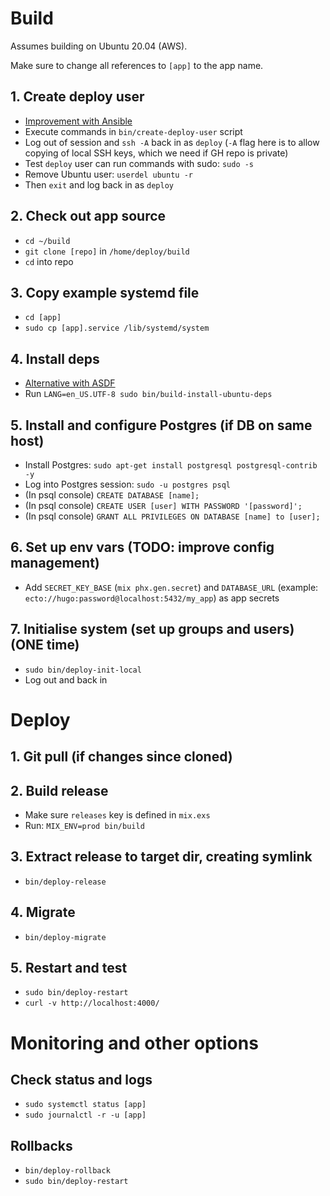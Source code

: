 # Build

Assumes building on Ubuntu 20.04 (AWS).

Make sure to change all references to `[app]` to the app name.

## 1. Create deploy user

- [Improvement with Ansible](https://www.cogini.com/blog/managing-user-accounts-with-ansible/)
- Execute commands in `bin/create-deploy-user` script
- Log out of session and `ssh -A` back in as `deploy` (`-A` flag here is to allow copying of local SSH keys, which we need if GH repo is private)
- Test `deploy` user can run commands with sudo: `sudo -s`
- Remove Ubuntu user: `userdel ubuntu -r`
- Then `exit` and log back in as `deploy`

## 2. Check out app source

- `cd ~/build`
- `git clone [repo]` in `/home/deploy/build`
- `cd` into repo

## 3. Copy example systemd file

- `cd [app]`
- `sudo cp [app].service /lib/systemd/system`

## 4. Install deps

- [Alternative with ASDF](https://www.cogini.com/blog/using-asdf-with-elixir-and-phoenix/)
- Run `LANG=en_US.UTF-8 sudo bin/build-install-ubuntu-deps`

## 5. Install and configure Postgres (if DB on same host)

- Install Postgres: `sudo apt-get install postgresql postgresql-contrib -y`
- Log into Postgres session: `sudo -u postgres psql`
- (In psql console) `CREATE DATABASE [name];`
- (In psql console) `CREATE USER [user] WITH PASSWORD '[password]';`
- (In psql console) `GRANT ALL PRIVILEGES ON DATABASE [name] to [user];`

## 6. Set up env vars (TODO: improve config management)

- Add `SECRET_KEY_BASE` (`mix phx.gen.secret`) and `DATABASE_URL` (example: `ecto://hugo:password@localhost:5432/my_app`) as app secrets

## 7. Initialise system (set up groups and users) (ONE time)

- `sudo bin/deploy-init-local`
- Log out and back in

# Deploy

## 1. Git pull (if changes since cloned)

## 2. Build release

- Make sure `releases` key is defined in `mix.exs`
- Run: `MIX_ENV=prod bin/build`

## 3. Extract release to target dir, creating symlink

- `bin/deploy-release`

## 4. Migrate

- `bin/deploy-migrate`

## 5. Restart and test

- `sudo bin/deploy-restart`
- `curl -v http://localhost:4000/`

# Monitoring and other options

## Check status and logs

- `sudo systemctl status [app]`
- `sudo journalctl -r -u [app]`

## Rollbacks

- `bin/deploy-rollback`
- `sudo bin/deploy-restart`
